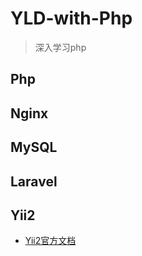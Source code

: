 # YLD-with-Php
>深入学习php

## Php

## Nginx

## MySQL

## Laravel

## Yii2
+ [Yii2官方文档](http://www.yiichina.com/doc/guide/2.0)